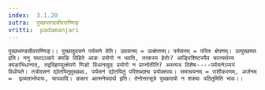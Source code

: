 ```yaml
---
index:  3.1.20
sutra:  पुच्छभाण्डचीवराण्णिङ्
vritti:  padamanjari
---
```


	पुच्छभाण्डचीवराण्णिङ्।। पुच्छादुदसने पर्यसने वेति। उदसनम् = उत्क्षेपणम्। पर्यसनम् = परितः क्षेपणम्। उत्पुच्छयत इति। ननु यथाऽऽचारे क्यङि विहिते आङः प्रयोगो न भवति, तत्कस्य हेतोः? आङ्विशिष्टस्यैव चरत्यर्थस्य क्यङाभिधानात्, तद्वदिहाप्युत्क्षेपणे णिङो विधानादुदः प्रयोगो न प्राप्नोतीति? अस्त्यत्र विशेषः----पर्यसनेऽप्ययं विधीयते। तत्रोदसनं द्योतयितुमुच्छब्दः, पर्यसनं द्योतयितुं परिशब्दश्च प्रयोक्तव्यः। समाचयनम् = राशीकरणम्, अर्जनम् =  द्रव्यलाभोपायः, याच्ञादि। ङकार आत्मनेपदार्थ इति। तेनोत्तरसूत्रे पुच्छादयो न शक्याः पठितुमिति भावः।।
